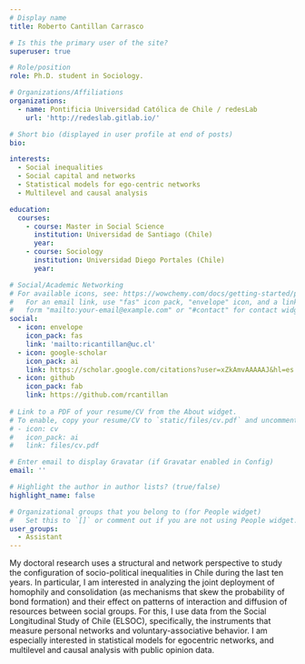 ```yaml
---
# Display name
title: Roberto Cantillan Carrasco

# Is this the primary user of the site?
superuser: true

# Role/position
role: Ph.D. student in Sociology.

# Organizations/Affiliations
organizations:
  - name: Pontificia Universidad Católica de Chile / redesLab
    url: 'http://redeslab.gitlab.io/'

# Short bio (displayed in user profile at end of posts)
bio: 

interests:
  - Social inequalities
  - Social capital and networks
  - Statistical models for ego-centric networks
  - Multilevel and causal analysis 

education:
  courses:
    - course: Master in Social Science
      institution: Universidad de Santiago (Chile) 
      year: 
    - course: Sociology 
      institution: Universidad Diego Portales (Chile)
      year: 

# Social/Academic Networking
# For available icons, see: https://wowchemy.com/docs/getting-started/page-builder/#icons
#   For an email link, use "fas" icon pack, "envelope" icon, and a link in the
#   form "mailto:your-email@example.com" or "#contact" for contact widget.
social:
  - icon: envelope
    icon_pack: fas
    link: 'mailto:ricantillan@uc.cl'
  - icon: google-scholar
    icon_pack: ai
    link: https://scholar.google.com/citations?user=xZkAmvAAAAAJ&hl=es
  - icon: github
    icon_pack: fab
    link: https://github.com/rcantillan
    
# Link to a PDF of your resume/CV from the About widget.
# To enable, copy your resume/CV to `static/files/cv.pdf` and uncomment the lines below.
# - icon: cv
#   icon_pack: ai
#   link: files/cv.pdf

# Enter email to display Gravatar (if Gravatar enabled in Config)
email: ''

# Highlight the author in author lists? (true/false)
highlight_name: false

# Organizational groups that you belong to (for People widget)
#   Set this to `[]` or comment out if you are not using People widget.
user_groups:
  - Assistant
---
```


My doctoral research uses a structural and network perspective to study the configuration of socio-political inequalities in Chile during the last ten years. In particular, I am interested in analyzing the joint deployment of homophily and consolidation (as mechanisms that skew the probability of bond formation) and their effect on patterns of interaction and diffusion of resources between social groups. For this, I use data from the Social Longitudinal Study of Chile (ELSOC), specifically, the instruments that measure personal networks and voluntary-associative behavior. I am especially interested in statistical models for egocentric networks, and multilevel and causal analysis with public opinion data.

